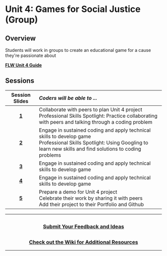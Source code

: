 # Unit 4: Games for Social Justice (Group)

## Overview
Students will work in groups to create an educational game for a cause they're passionate about

[**FLW Unit 4 Guide**]()
## Sessions

|                                                                           Session Slides                                                                           | _Coders will be able to ..._                                   |
 | :--------------------------------------------------------------: |:------|
|                                                                             [**1**]()                                                                              | Collaborate with peers to plan Unit 4 project</br>Professional Skills Spotlight:  Practice collaborating with peers and talking through a coding problem|
|                                                                             [**2**]()                                                                              | Engage in sustained coding and apply technical skills to develop game</br>Professional Skills Spotlight: Using Googling to learn new skills and find solutions to coding problems   |
|                                                                             [**3**]()                                                                              |Engage in sustained coding and apply technical skills to develop game                                       |                                                                   
|[**4**]()                                                                              | Engage in sustained coding and apply technical skills to develop game                        |
|                                                                             [**5**]()                                                                              | Prepare a demo for Unit 4 project</br>Celebrate their work by sharing it with peers</br>Add their project to their Portfolio and Github                                              |

---
## <h3 align="center"><a href="https://docs.google.com/forms/d/e/1FAIpQLSeQPPd3u1y_vV9426DjRjgzQHrzsMAIbdsGCxEU5uRj3bTleQ/viewform?usp=sf_link">Submit Your Feedback and Ideas</a></h3>

## <h3 align="center"><a href="https://github.com/itscodenation/curriculum-21-22/wiki">Check out the Wiki for Additional Resources</a></h3>

---
